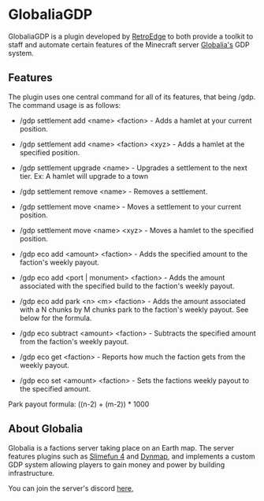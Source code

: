 # GlobaliaGDP
GlobaliaGDP is a plugin developed by [RetroEdge](https://github.com/RetroEdge) to both 
provide a toolkit to staff and automate certain features of the Minecraft server [Globalia's](https://discord.gg/myjkXFCvuM) GDP system.
## Features
The plugin uses one central command for all of its features, that being /gdp.  The 
command usage is as follows:
* /gdp settlement add \<name> \<faction> - Adds a hamlet at your current position.
* /gdp settlement add \<name> \<faction> \<xyz> - Adds a hamlet at the specified position.
* /gdp settlement upgrade \<name> - Upgrades a settlement to the next tier.  Ex: A hamlet will upgrade to a town
* /gdp settlement remove \<name> - Removes a settlement.
* /gdp settlement move \<name> - Moves a settlement to your current position.
* /gdp settlement move \<name> \<xyz> - Moves a hamlet to the specified position.


* /gdp eco add \<amount> \<faction> - Adds the specified amount to the faction's weekly payout.
* /gdp eco add \<port | monument> \<faction> - Adds the amount associated with the specified build to the faction's weekly payout.
* /gdp eco add park \<n> \<m> \<faction> - Adds the amount associated with a N chunks by M chunks park to the faction's weekly payout.  See below for the formula.
* /gdp eco subtract \<amount> \<faction> - Subtracts the specified amount from the faction's weekly payout.
* /gdp eco get \<faction> - Reports how much the faction gets from the weekly payout.
* /gdp eco set \<amount> \<faction> - Sets the factions weekly payout to the specified amount.

Park payout formula: ((n-2) + (m-2)) * 1000
## About Globalia
Globalia is a factions server taking place on an Earth map.  The server features plugins 
such as [Slimefun 4](https://github.com/Slimefun/Slimefun4) and [Dynmap](https://github.com/webbukkit/dynmap),
and implements a custom GDP system allowing players to gain money and power by building infrastructure.

You can join the server's discord [here,](https://discord.gg/myjkXFCvuM) 